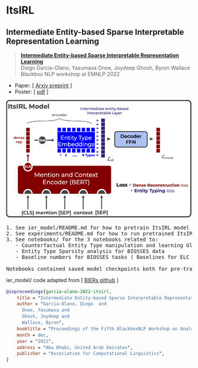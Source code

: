 # ItsIRL
## Intermediate Entity-based Sparse Interpretable Representation Learning

> [**Intermediate Entity-based Sparse Interpretable Representation Learning**](https://arxiv.org/abs/2106.09502)<br/>
> Diego Garcia-Olano, Yasumasa Onoe, Joydeep Ghosh, Byron Wallace<br/>
> Blackbox NLP workshop at EMNLP 2022

- Paper: [ [Arxiv preprint]() ]
- Poster: [ [pdf](https://github.com/diegoolano/itsirl/blob/main/notebooks/poster_large.pdf) ]

<img src="notebooks/ItsIRL_architecture.png" alt="drawing" width="600"/>

<pre>
1. See ier_model/README.md for how to pretrain ItsIRL model
2. See experiments/README.md for how to run pretrained ItsIRL model on two tasks in paper ( ELC and BIOSSES )
3. See notebooks/ for the 3 notebooks related to:
   - Counterfactual Entity Type manipulation and learning Global Prototypes over ELC data
   - Entity Type Sparsity analysis for BIOSSES data
   - Baseline numbers for BIOSSES tasks ( Baselines for ELC found in BIERs repo )

Notebooks contained saved model checkpoints both for pre-trained ItsIRL and task specific fine-tuned models.
</pre>
ier_model/ code adapted from [ [BIERs github](https://github.com/diegoolano/biomedical_interpretable_entity_representations) ]

``` bibtex
@inproceedings{garcia-olano-2022-itsirl,
    title = "Intermediate Entity-based Sparse Interpretable Representation Learning",
    author = "Garcia-Olano, Diego  and
      Onoe, Yasumasa and
      Ghosh, Joydeep and
      Wallace, Byron",
    booktitle = "Proceedings of the Fifth BlackboxNLP Workshop on Analyzing and Interpreting Neural Networks for NLP",
    month = dec,
    year = "2022",
    address = "Abu Dhabi, United Arab Emirates",
    publisher = "Association for Computational Linguistics",
}
